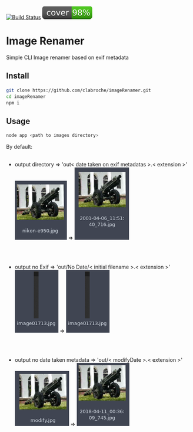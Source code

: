 [![Build Status](https://travis-ci.org/clabroche/imageRenamer.svg?branch=master)](https://travis-ci.org/clabroche/imageRenamer)
[![Coverage Status](./docs/badge.svg)](https://clabroche.github.io/imageRenamer)

# Image Renamer 

Simple CLI Image renamer based on exif metadata

## Install
``` bash
git clone https://github.com/clabroche/imageRenamer.git
cd imageRenamer
npm i
```

## Usage

``` bash
node app <path to images directory>
```

By default:
<br><br> 
 - output directory => 'out< date taken on exif metadatas >.< extension >'
<br>![alt text](./readme/exif_before.png "With exif before") => ![alt text](./readme/exif_after.png "With exif after")

<br><br>
 - output no Exif => 'out/No Date/< initial filename >.< extension >' 
<br>![alt text](./readme/noexif_before.png "no exif before") => ![alt text](./readme/noexif_before.png "no exif after")

<br><br>
 - output no date taken metadata => 'out/< modifyDate >.< extension >'
<br>![alt text](./readme/modify_before.png "With exif no date taken before") => ![alt text](./readme/modify_after.png "With exif no date taken after")
